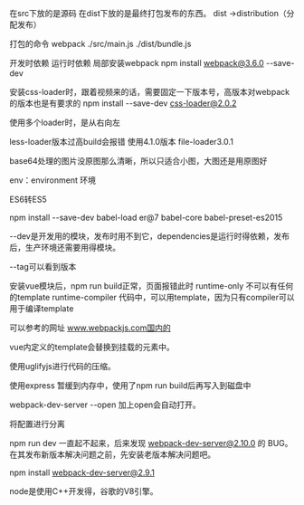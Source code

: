 在src下放的是源码
    在dist下放的是最终打包发布的东西。
    dist ->distribution（分配发布）
   
   打包的命令 
   webpack ./src/main.js ./dist/bundle.js
   
   开发时依赖
   运行时依赖
   局部安装webpack
   npm install webpack@3.6.0 --save-dev
   
   安装css-loader时，跟着视频来的话，需要固定一下版本号，高版本对webpack的版本也是有要求的
   npm install --save-dev css-loader@2.0.2
   
   使用多个loader时，是从右向左
   
   less-loader版本过高build会报错 使用4.1.0版本
   file-loader3.0.1
   
   base64处理的图片没原图那么清晰，所以只适合小图，大图还是用原图好
   
   env：environment 环境
   
   ES6转ES5
   
   npm install --save-dev babel-load
   er@7 babel-core babel-preset-es2015
    
   --dev是开发用的模块，发布时用不到它，dependencies是运行时得依赖，发布后，生产环境还需要用得模块。
   
   --tag可以看到版本
   
   安装vue模块后，npm run build正常，页面报错此时
   runtime-only 不可以有任何的template
   runtime-compiler 代码中，可以用template，因为只有compiler可以用于编译template
   
   可以参考的网址
   www.webpackjs.com国内的   
   
   vue内定义的template会替换到挂载的元素中。
   
   使用uglifyjs进行代码的压缩。
   
   使用express 暂缓到内存中，使用了npm run build后再写入到磁盘中
   
   webpack-dev-server  --open 加上open会自动打开。
   
   将配置进行分离
   
   npm run dev 一直起不起来，后来发现 webpack-dev-server@2.10.0 的 BUG。在其发布新版本解决问题之前，先安装老版本解决问题吧。
   
   npm install webpack-dev-server@2.9.1
   
   node是使用C++开发得，谷歌的V8引擎。
   
   
   
   
   
   
   
   
   
   
   
   
   
   
